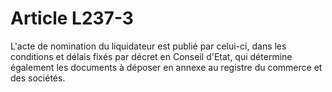 # Article L237-3

L'acte de nomination du liquidateur est publié par celui-ci, dans les conditions et délais fixés par décret en Conseil d'Etat, qui détermine également les documents à déposer en annexe au registre du commerce et des sociétés.

